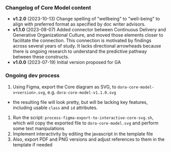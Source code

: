 ### Changelog of Core Model content

- **v1.2.0** (2023-10-13) Change spelling of "wellbeing" to "well-being" to align with preferred format as specified by doc writer advisors.
- **v1.1.0** (2023-08-07) Added connector between Continuous Delivery and Generative Organizational Culture, and moved those elements closer to facilitate the connection. This connection is motivated by findings across several years of study. It lacks directional arrowheads because there is ongoing research to understand the predictive pathway between these constructs.
- **v1.0.0** (2023-07-19) Initial version proposed for GA


### Ongoing dev process

1. Using Figma, export the Core diagram as SVG, to `dora-core-model-v<version>.svg`, e.g. `dora-core-model-v1.1.0.svg`
  * the resulting file will look pretty, but will be lacking key features, including usable `class` and `id` attributes.
1. Run the script: `process-figma-export-to-interactive-core-svg.sh`, which will copy the exported file to `dora-core-model.svg` and perform some text manipulations
1. Implement interactivity by editing the javascript in the template file
1. Also, export PDF and PNG versions and adjust references to them in the template if needed
